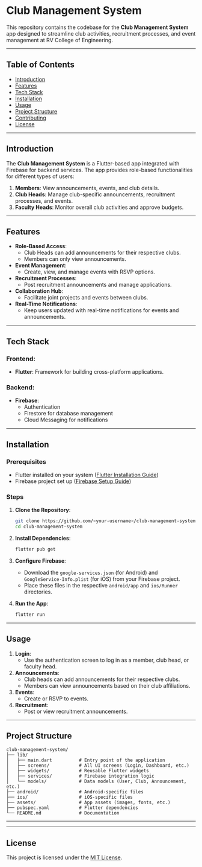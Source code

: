 # Club Management System

This repository contains the codebase for the **Club Management System** app designed to streamline club activities, recruitment processes, and event management at RV College of Engineering.

---

## Table of Contents
- [Introduction](#introduction)
- [Features](#features)
- [Tech Stack](#tech-stack)
- [Installation](#installation)
- [Usage](#usage)
- [Project Structure](#project-structure)
- [Contributing](#contributing)
- [License](#license)

---

## Introduction
The **Club Management System** is a Flutter-based app integrated with Firebase for backend services. The app provides role-based functionalities for different types of users:

1. **Members**: View announcements, events, and club details.
2. **Club Heads**: Manage club-specific announcements, recruitment processes, and events.
3. **Faculty Heads**: Monitor overall club activities and approve budgets.

---

## Features
- **Role-Based Access**:
  - Club Heads can add announcements for their respective clubs.
  - Members can only view announcements.
- **Event Management**:
  - Create, view, and manage events with RSVP options.
- **Recruitment Processes**:
  - Post recruitment announcements and manage applications.
- **Collaboration Hub**:
  - Facilitate joint projects and events between clubs.
- **Real-Time Notifications**:
  - Keep users updated with real-time notifications for events and announcements.

---

## Tech Stack
### **Frontend**:
- **Flutter**: Framework for building cross-platform applications.

### **Backend**:
- **Firebase**:
  - Authentication
  - Firestore for database management
  - Cloud Messaging for notifications

---

## Installation

### Prerequisites
- Flutter installed on your system ([Flutter Installation Guide](https://flutter.dev/docs/get-started/install))
- Firebase project set up ([Firebase Setup Guide](https://firebase.google.com/docs/flutter/setup))

### Steps
1. **Clone the Repository**:
   ```bash
   git clone https://github.com/<your-username>/club-management-system.git
   cd club-management-system
   ```

2. **Install Dependencies**:
   ```bash
   flutter pub get
   ```

3. **Configure Firebase**:
   - Download the `google-services.json` (for Android) and `GoogleService-Info.plist` (for iOS) from your Firebase project.
   - Place these files in the respective `android/app` and `ios/Runner` directories.

4. **Run the App**:
   ```bash
   flutter run
   ```

---

## Usage
1. **Login**:
   - Use the authentication screen to log in as a member, club head, or faculty head.
2. **Announcements**:
   - Club heads can add announcements for their respective clubs.
   - Members can view announcements based on their club affiliations.
3. **Events**:
   - Create or RSVP to events.
4. **Recruitment**:
   - Post or view recruitment announcements.

---

## Project Structure
```
club-management-system/
├── lib/
│   ├── main.dart          # Entry point of the application
│   ├── screens/           # All UI screens (Login, Dashboard, etc.)
│   ├── widgets/           # Reusable Flutter widgets
│   ├── services/          # Firebase integration logic
│   └── models/            # Data models (User, Club, Announcement, etc.)
├── android/               # Android-specific files
├── ios/                   # iOS-specific files
├── assets/                # App assets (images, fonts, etc.)
├── pubspec.yaml           # Flutter dependencies
└── README.md              # Documentation
```

---



---

## License
This project is licensed under the [MIT License](LICENSE).

